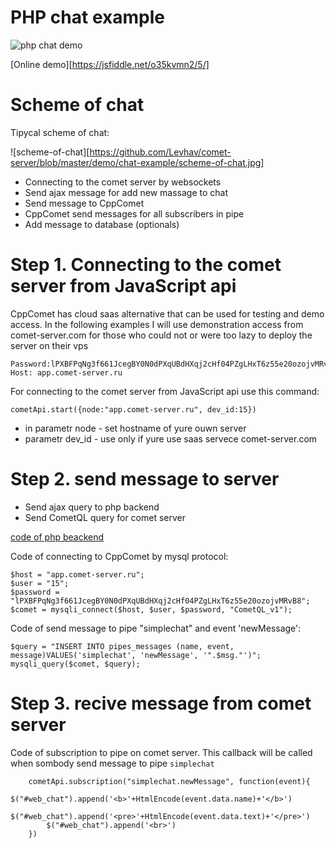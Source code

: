 # PHP chat example

![php chat demo](https://github.com/Levhav/comet-server/blob/master/demo/chat-example/chat.gif)

[Online demo][https://jsfiddle.net/o35kvmn2/5/]

# Scheme of chat

Tipycal scheme of chat:

![scheme-of-chat][https://github.com/Levhav/comet-server/blob/master/demo/chat-example/scheme-of-chat.jpg]

* Connecting to the comet server by websockets
* Send ajax message for add new massage to chat
* Send message to CppComet
* CppComet send messages for all subscribers in pipe
* Add message to database (optionals)

# Step 1. Connecting to the comet server from JavaScript api

CppComet has cloud saas alternative that can be used for testing and demo access. In the following examples I will use demonstration access from comet-server.com for those who could not or were too lazy to deploy the server on their vps

```Login: 15
Password:lPXBFPqNg3f661JcegBY0N0dPXqUBdHXqj2cHf04PZgLHxT6z55e20ozojvMRvB8
Host: app.comet-server.ru
```

For connecting to the comet server from JavaScript api use this command:

```
cometApi.start({node:"app.comet-server.ru", dev_id:15})
```

* in parametr node - set hostname of yure ouwn server
* parametr dev_id - use only if yure use saas servece comet-server.com


# Step 2. send message to server

* Send ajax query to php backend
* Send CometQL query for comet server

[code of php beackend](https://github.com/Levhav/comet-server/blob/master/demo/chat-example/chat.php)

Code of connecting to CppComet by mysql protocol:
```
$host = "app.comet-server.ru";
$user = "15";
$password = "lPXBFPqNg3f661JcegBY0N0dPXqUBdHXqj2cHf04PZgLHxT6z55e20ozojvMRvB8";
$comet = mysqli_connect($host, $user, $password, "CometQL_v1");
```


Code of send message to pipe "simplechat" and event 'newMessage':
```
$query = "INSERT INTO pipes_messages (name, event, message)VALUES('simplechat', 'newMessage', '".$msg."')"; 
mysqli_query($comet, $query);
```


# Step 3. recive message from comet server

Code of subscription to pipe on comet server. This callback will be called when sombody send message to pipe `simplechat`

```
    cometApi.subscription("simplechat.newMessage", function(event){
        $("#web_chat").append('<b>'+HtmlEncode(event.data.name)+'</b>')
        $("#web_chat").append('<pre>'+HtmlEncode(event.data.text)+'</pre>')
        $("#web_chat").append('<br>')
    })
```
